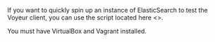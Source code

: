 

If you want to quickly spin up an instance of ElasticSearch to test the Voyeur client, you can use the script located here <>.

You must have VirtualBox and Vagrant installed.